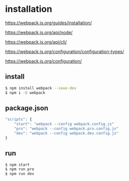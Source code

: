 # installation

https://webpack.js.org/guides/installation/

https://webpack.js.org/api/node/

https://webpack.js.org/api/cli/

https://webpack.js.org/configuration/configuration-types/

https://webpack.js.org/configuration/




## install

```sh
$ npm install webpack --save-dev
$ npm i -D webpack

```

## package.json

```js
"scripts": {
    "start": "webpack --config webpack.config.js"
    "pro": "webpack --config webpack.pro.config.js"
    "dev": "webpack --config webpack.dev.config.js"
}

``` 
## run

```sh
$ npm start
$ npm run pro
$ npm run dev

```

